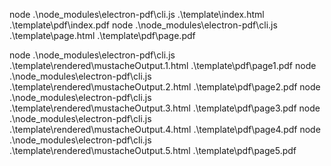 node .\node_modules\electron-pdf\cli.js .\template\index.html .\template\pdf\index.pdf
node .\node_modules\electron-pdf\cli.js .\template\page.html .\template\pdf\page.pdf



node .\node_modules\electron-pdf\cli.js .\template\rendered\mustacheOutput.1.html .\template\pdf\page1.pdf
node .\node_modules\electron-pdf\cli.js .\template\rendered\mustacheOutput.2.html .\template\pdf\page2.pdf
node .\node_modules\electron-pdf\cli.js .\template\rendered\mustacheOutput.3.html .\template\pdf\page3.pdf
node .\node_modules\electron-pdf\cli.js .\template\rendered\mustacheOutput.4.html .\template\pdf\page4.pdf
node .\node_modules\electron-pdf\cli.js .\template\rendered\mustacheOutput.5.html .\template\pdf\page5.pdf